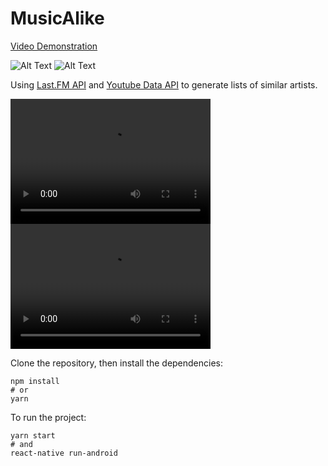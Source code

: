 # MusicAlike
[Video Demonstration](https://github.com/virtumonde/musicalike/blob/master/video.mp4?raw=true)

![Alt Text](https://github.com/virtumonde/musicalike/blob/master/demo/demo_2.gif?raw=true)
![Alt Text](https://github.com/virtumonde/musicalike/blob/master/demo/demo_3.gif?raw=true)



Using [Last.FM API](https://www.last.fm/api/) and [Youtube Data API](https://developers.google.com/youtube/v3/)
to generate lists of similar artists.

<video width="320" height="200" controls preload> 
    <source src="https://github.com/virtumonde/musicalike/blob/master/video.mp4?raw=true"></source> 
    <source src="https://github.com/virtumonde/musicalike/blob/master/video.mp4?raw=true"></source> 
</video>
<video src="https://github.com/virtumonde/musicalike/blob/master/video.mp4?raw=true" width="320" height="200" controls preload></video>


Clone the repository, then install the
dependencies:

```
npm install
# or
yarn
```

To run the project:

```
yarn start
# and
react-native run-android
```
